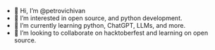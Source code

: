 - 👋 Hi, I’m @petrovichivan
- 👀 I’m interested in open source, and python development.
- 🌱 I’m currently learning python, ChatGPT, LLMs, and more.
- 💞️ I’m looking to collaborate on hacktoberfest and learning on open source.


<!---
petrovichivan/petrovichivan is a ✨ special ✨ repository because its `README.md` (this file) appears on your GitHub profile.
You can click the Preview link to take a look at your changes.
--->
